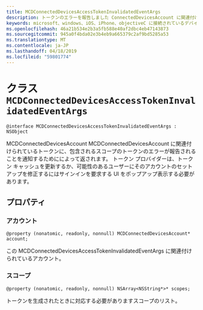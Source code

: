 ```yaml
---
title: MCDConnectedDevicesAccessTokenInvalidatedEventArgs
description: トークンのエラーを報告しました ConnectedDevicesAccount に関連付けられているそのトークンを通知します。
keywords: microsoft、windows、iOS、iPhone、objectiveC に接続されているデバイス、プロジェクトのローマ
ms.openlocfilehash: 46a21b534e2b3a5fb588e40af2dbc4eb47143873
ms.sourcegitcommit: 945a0f4bda02e3b4eb9a665379c2af9bd5285a53
ms.translationtype: MT
ms.contentlocale: ja-JP
ms.lasthandoff: 04/18/2019
ms.locfileid: "59801774"
---
```

# <a name="class-mcdconnecteddevicesaccesstokeninvalidatedeventargs"></a>クラス `MCDConnectedDevicesAccessTokenInvalidatedEventArgs` 

```
@interface MCDConnectedDevicesAccessTokenInvalidatedEventArgs : NSObject 
```  
MCDConnectedDevicesAccount MCDConnectedDevicesAccount に関連付けられているトークンに、包含されるスコープのトークンのエラーが報告されることを通知するためにによって返されます。 トークン プロバイダーは、トークン キャッシュを更新するか、可能性のあるユーザーにそのアカウントのセットアップを修正するにはサインインを要求する UI をポップアップ表示する必要があります。

## <a name="properties"></a>プロパティ

### <a name="account"></a>アカウント
`@property (nonatomic, readonly, nonnull) MCDConnectedDevicesAccount* account;`

この MCDConnectedDevicesAccessTokenInvalidatedEventArgs に関連付けられているアカウント。

### <a name="scopes"></a>スコープ
`@property (nonatomic, readonly, nonnull) NSArray<NSString*>* scopes;`

トークンを生成されたときに対応する必要がありますスコープのリスト。
